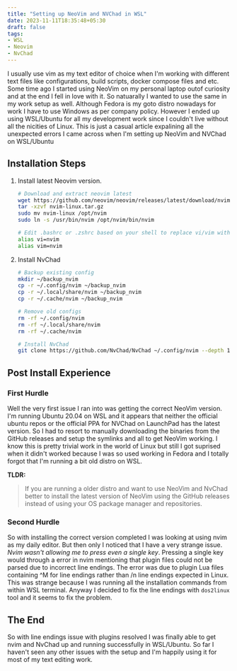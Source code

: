 ```yaml
---
title: "Setting up NeoVim and NVChad in WSL"
date: 2023-11-11T18:35:48+05:30
draft: false
tags:
- WSL
- Neovim
- NvChad
---
```


I usually use vim as my text editor of choice when I'm working with different text files like configurations,
build scripts, docker compose files and etc. Some time ago I started using NeoVim on my personal laptop outof curiosity
and at the end I fell in love with it. So natuarally I wanted to use the same in my work setup as well.
Although Fedora is my goto distro nowadays for work I have to use Windows as per company policy.
However I ended up using WSL/Ubuntu for all my development work since I couldn't live without all the nicities of Linux.
This is just a casual article expalining all the unexpected errors I came across when I'm setting up NeoVim and NVChad on WSL/Ubuntu

## Installation Steps

1. Install latest Neovim version.  
   ```bash
   # Download and extract neovim latest
   wget https://github.com/neovim/neovim/releases/latest/download/nvim-linux64.tar.gz 
   tar -xzvf nvim-linux.tar.gz
   sudo mv nvim-linux /opt/nvim
   sudo ln -s /usr/bin/nvim /opt/nvim/bin/nvim

   # Edit .bashrc or .zshrc based on your shell to replace vi/vim with nvim
   alias vi=nvim
   alias vim=nvim
   ```
2. Install NvChad  
   ```bash
   # Backup existing config
   mkdir ~/backup_nvim
   cp -r ~/.config/nvim ~/backup_nvim
   cp -r ~/.local/share/nvim ~/backup_nvim
   cp -r ~/.cache/nvim ~/backup_nvim

   # Remove old configs
   rm -rf ~/.config/nvim
   rm -rf ~/.local/share/nvim
   rm -rf ~/.cache/nvim

   # Install NvChad
   git clone https://github.com/NvChad/NvChad ~/.config/nvim --depth 1 && nvim
   ```
## Post Install Experience

### First Hurdle

Well the very first issue I ran into was getting the correct NeoVim version. 
I'm running Ubuntu 20.04 on WSL and it appears that neither the official ubuntu repos or the official PPA for NVChad
on LaunchPad has the latest version. So I had to resort to manually downloading the binaries from the GitHub releases 
and setup the symlinks and all to get NeoVim working.
I know this is pretty trivial work in the world of Linux but still I got suprised when it didn't worked because 
I was so used working in Fedora and I totally forgot that I'm running a bit old distro on WSL.

**TLDR:**
>If you are running a older distro and want to use NeoVim and NvChad better to install the latest version of NeoVim 
using the GitHub releases instead of using your OS package manager and repositories.

### Second Hurdle

So with installing the correct version completed I was looking at using nvim as my daily editor. But then only I noticed
that I have a very strange issue. *Nvim wasn't allowing me to press even a single key*. Pressing a single key would
through a error in nvim mentioning that plugin files could not be parsed due to incorrect line endings. The error was 
due to plugin Lua files containing ^M for line endings rather than /n line endings expected in Linux.
This was strange because I was running all the installation commands from within WSL terminal. Anyway I decided to fix
the line endings with `dos2linux` tool and it seems to fix the problem.

## The End

So with line endings issue with plugins resolved I was finally able to get nvim and NvChad up and running successfully
in WSL/Ubuntu. So far I haven't seen any other issues with the setup and I'm happily using it for most of my text editing
work. 
